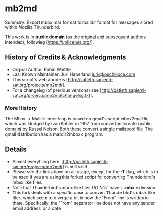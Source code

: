 # mb2md
Summary: Export mbox mail format to maildir format for messages stored within Mozilla Thunderbird.

This work is in __public domain__ (as the original and subsequent authors intended), following [https://unlicense.org/].

## History of Credits & Acknowledgments
 * Orginal Author: Robin Whittle
 * Last Known Maintainer: Juri Haberland <juri@koschikode.com>
 * This script's web abode is [http://batleth.sapienti-sat.org/projects/mb2md/].
 * For a changelog (of previous versions) see [http://batleth.sapienti-sat.org/projects/mb2md/changelog.txt].

### More History
The Mbox -> Maildir inner loop is based on  qmail's script mbox2maildir, which
was kludged by Ivan Kohler in 1997 from convertandcreate (public domain)
by Russel Nelson.  Both these convert a single mailspool file. The qmail distribution has a maildir2mbox.c program.

## Details
 * Almost everything here: [http://batleth.sapienti-sat.org/projects/mb2md/] is still valid.
 * Please see the link above on all usage, except for the __-T__ flag, which is to be used if you are using this forked script for converting Thunderbird's mbox like files.
 * Note that Thunderbird's mbox like files _DO NOT_ have a __.mbx__ extension.
 * This fork deals with a specific case to convert Thunderbird's mbox like files, which seem to diverge a bit in how the "From" line is written in there. Specifically, the "From" separator line does not have any sender email address, or a date.
